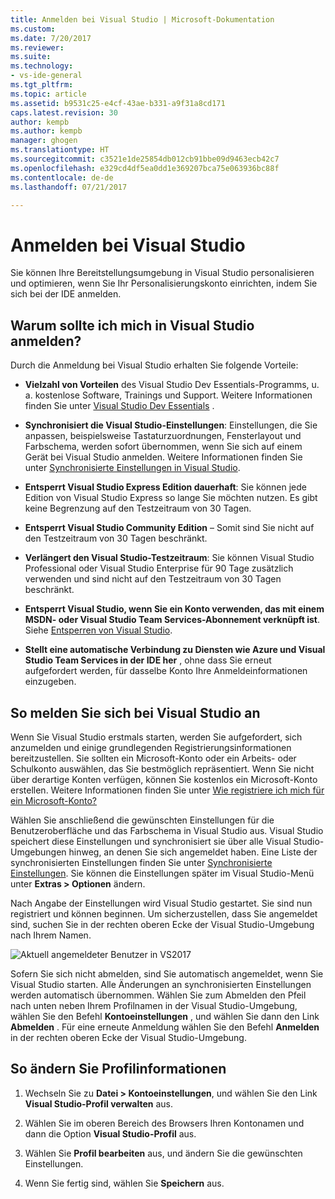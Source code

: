 ```yaml
---
title: Anmelden bei Visual Studio | Microsoft-Dokumentation
ms.custom: 
ms.date: 7/20/2017
ms.reviewer: 
ms.suite: 
ms.technology:
- vs-ide-general
ms.tgt_pltfrm: 
ms.topic: article
ms.assetid: b9531c25-e4cf-43ae-b331-a9f31a8cd171
caps.latest.revision: 30
author: kempb
ms.author: kempb
manager: ghogen
ms.translationtype: HT
ms.sourcegitcommit: c3521e1de25854db012cb91bbe09d9463ecb42c7
ms.openlocfilehash: e329cd4df5ea0dd1e369207bca75e063936bc88f
ms.contentlocale: de-de
ms.lasthandoff: 07/21/2017

---
```

# <a name="sign-in-to-visual-studio"></a>Anmelden bei Visual Studio
Sie können Ihre Bereitstellungsumgebung in Visual Studio personalisieren und optimieren, wenn Sie Ihr Personalisierungskonto einrichten, indem Sie sich bei der IDE anmelden.  

## <a name="why-should-i-sign-in-to-visual-studio"></a>Warum sollte ich mich in Visual Studio anmelden?  
 Durch die Anmeldung bei Visual Studio erhalten Sie folgende Vorteile:  

-   **Vielzahl von Vorteilen** des Visual Studio Dev Essentials-Programms, u. a. kostenlose Software, Trainings und Support. Weitere Informationen finden Sie unter [Visual Studio Dev Essentials](http://aka.ms/vsdevhelp) .  

-   **Synchronisiert die Visual Studio-Einstellungen**: Einstellungen, die Sie anpassen, beispielsweise Tastaturzuordnungen, Fensterlayout und Farbschema, werden sofort übernommen, wenn Sie sich auf einem Gerät bei Visual Studio anmelden. Weitere Informationen finden Sie unter [Synchronisierte Einstellungen in Visual Studio](../ide/synchronized-settings-in-visual-studio.md).  

-   **Entsperrt Visual Studio Express Edition dauerhaft**: Sie können jede Edition von Visual Studio Express so lange Sie möchten nutzen. Es gibt keine Begrenzung auf den Testzeitraum von 30 Tagen.  

-   **Entsperrt Visual Studio Community Edition** – Somit sind Sie nicht auf den Testzeitraum von 30 Tagen beschränkt.  

-   **Verlängert den Visual Studio-Testzeitraum**: Sie können Visual Studio Professional oder Visual Studio Enterprise für 90 Tage zusätzlich verwenden und sind nicht auf den Testzeitraum von 30 Tagen beschränkt.  

-   **Entsperrt Visual Studio, wenn Sie ein Konto verwenden, das mit einem MSDN- oder Visual Studio Team Services-Abonnement verknüpft ist**. Siehe [Entsperren von Visual Studio](../ide/how-to-unlock-visual-studio.md).  

-   **Stellt eine automatische Verbindung zu Diensten wie Azure und Visual Studio Team Services in der IDE her** , ohne dass Sie erneut aufgefordert werden, für dasselbe Konto Ihre Anmeldeinformationen einzugeben.  

## <a name="how-to-sign-in-to-visual-studio"></a>So melden Sie sich bei Visual Studio an  
 Wenn Sie Visual Studio erstmals starten, werden Sie aufgefordert, sich anzumelden und einige grundlegenden Registrierungsinformationen bereitzustellen. Sie sollten ein Microsoft-Konto oder ein Arbeits- oder Schulkonto auswählen, das Sie bestmöglich repräsentiert. Wenn Sie nicht über derartige Konten verfügen, können Sie kostenlos ein Microsoft-Konto erstellen. Weitere Informationen finden Sie unter [Wie registriere ich mich für ein Microsoft-Konto?](http://windows.microsoft.com/en-us/windows-live/sign-up-create-account-how)  

 Wählen Sie anschließend die gewünschten Einstellungen für die Benutzeroberfläche und das Farbschema in Visual Studio aus. Visual Studio speichert diese Einstellungen und synchronisiert sie über alle Visual Studio-Umgebungen hinweg, an denen Sie sich angemeldet haben. Eine Liste der synchronisierten Einstellungen finden Sie unter [Synchronisierte Einstellungen](../ide/synchronized-settings-in-visual-studio.md). Sie können die Einstellungen später im Visual Studio-Menü unter **Extras > Optionen** ändern.  

 Nach Angabe der Einstellungen wird Visual Studio gestartet. Sie sind nun registriert und können beginnen. Um sicherzustellen, dass Sie angemeldet sind, suchen Sie in der rechten oberen Ecke der Visual Studio-Umgebung nach Ihrem Namen.  

 ![Aktuell angemeldeter Benutzer in VS2017](~/ide/media/vs2017_username.png)

 Sofern Sie sich nicht abmelden, sind Sie automatisch angemeldet, wenn Sie Visual Studio starten. Alle Änderungen an synchronisierten Einstellungen werden automatisch übernommen. Wählen Sie zum Abmelden den Pfeil nach unten neben Ihrem Profilnamen in der Visual Studio-Umgebung, wählen Sie den Befehl **Kontoeinstellungen** , und wählen Sie dann den Link **Abmelden** . Für eine erneute Anmeldung wählen Sie den Befehl **Anmelden** in der rechten oberen Ecke der Visual Studio-Umgebung.  

## <a name="to-change-your-profile-information"></a>So ändern Sie Profilinformationen  
 
1.  Wechseln Sie zu **Datei > Kontoeinstellungen**, und wählen Sie den Link **Visual Studio-Profil verwalten** aus.  

1.  Wählen Sie im oberen Bereich des Browsers Ihren Kontonamen und dann die Option **Visual Studio-Profil** aus.  

1.  Wählen Sie **Profil bearbeiten** aus, und ändern Sie die gewünschten Einstellungen.  

1.  Wenn Sie fertig sind, wählen Sie **Speichern** aus.


